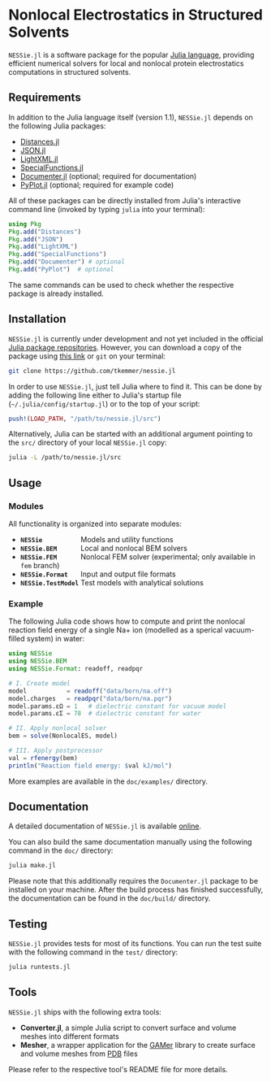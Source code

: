 # Nonlocal Electrostatics in Structured Solvents

`NESSie.jl` is a software package for the popular [Julia language](https://julialang.org),
providing efficient numerical solvers for local and nonlocal protein electrostatics
computations in structured solvents.


## Requirements
In addition to the Julia language itself (version 1.1), `NESSie.jl` depends on the
following Julia packages:

 * [Distances.jl](http://github.com/JuliaStats/Distances.jl)
 * [JSON.jl](http://github.com/JuliaIO/JSON.jl)
 * [LightXML.jl](http://github.com/JuliaIO/LightXML.jl)
 * [SpecialFunctions.jl](https://github.com/JuliaMath/SpecialFunctions.jl)
 * [Documenter.jl](http://github.com/JuliaDocs/Documenter.jl) (optional; required for
 documentation)
 * [PyPlot.jl](https://github.com/JuliaPy/PyPlot.jl) (optional; required for example code)

All of these packages can be directly installed from Julia's interactive command line
(invoked by typing `julia` into your terminal):
```julia
using Pkg
Pkg.add("Distances")
Pkg.add("JSON")
Pkg.add("LightXML")
Pkg.add("SpecialFunctions")
Pkg.add("Documenter") # optional
Pkg.add("PyPlot")  # optional
```
The same commands can be used to check whether the respective package is already installed.


## Installation
`NESSie.jl` is currently under development and not yet included in the official
[Julia package repositories](https://pkg.julialang.org/). However, you can download a copy
of the package using [this link](https://github.com/tkemmer/NESSie.jl/archive/master.zip)
or `git` on your terminal:

```sh
git clone https://github.com/tkemmer/nessie.jl
```

In order to use `NESSie.jl`, just tell Julia where to find it. This can be done by adding
the following line either to Julia's startup file (`~/.julia/config/startup.jl`) or to the
top of your script:
```julia
push!(LOAD_PATH, "/path/to/nessie.jl/src")
```

Alternatively, Julia can be started with an additional argument pointing to the `src/`
directory of your local `NESSie.jl` copy:
```sh
julia -L /path/to/nessie.jl/src
```


## Usage

### Modules
All functionality is organized into separate modules:
 * **`NESSie          `** Models and utility functions
 * **`NESSie.BEM      `** Local and nonlocal BEM solvers
 * **`NESSie.FEM      `** Nonlocal FEM solver (experimental; only available in `fem` branch)
 * **`NESSie.Format   `** Input and output file formats
 * **`NESSie.TestModel`** Test models with analytical solutions


### Example
The following Julia code shows how to compute and print the nonlocal reaction field energy
of a single Na+ ion (modelled as a sperical vacuum-filled system) in water:

```julia
using NESSie
using NESSie.BEM
using NESSie.Format: readoff, readpqr

# I. Create model
model           = readoff("data/born/na.off")
model.charges   = readpqr("data/born/na.pqr")
model.params.εΩ = 1   # dielectric constant for vacuum model
model.params.εΣ = 78  # dielectric constant for water

# II. Apply nonlocal solver
bem = solve(NonlocalES, model)

# III. Apply postprocessor
val = rfenergy(bem)
println("Reaction field energy: $val kJ/mol")
```
More examples are available in the `doc/examples/` directory.


## Documentation
A detailed documentation of `NESSie.jl` is available
[online](https://tkemmer.github.io/NESSie.jl/latest/).

You can also build the same documentation manually using the following command in the
`doc/` directory:
```sh
julia make.jl
```
Please note that this additionally requires the `Documenter.jl` package to be installed on
your machine. After the build process has finished successfully, the documentation can be
found in the `doc/build/` directory.


## Testing
`NESSie.jl` provides tests for most of its functions. You can run the test suite with the
following command in the `test/` directory:
```sh
julia runtests.jl
```

## Tools
`NESSie.jl` ships with the following extra tools:

 * **Converter.jl**, a simple Julia script to convert surface and volume meshes into
 different formats
 * **Mesher**, a wrapper application for the [GAMer](http://www.fetk.org/codes/gamer/)
 library to create surface and volume meshes from [PDB](https://www.rcsb.org/pdb) files

Please refer to the respective tool's README file for more details.
